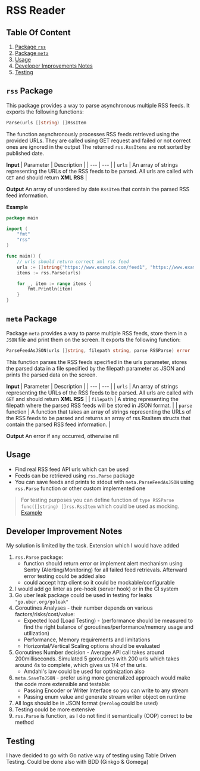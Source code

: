 # RSS Reader

## Table Of Content
1. [Package `rss`](#rss-package)
2. [Package `meta`](#meta-package)
3. [Usage](#usage)
4. [Developer Improvements Notes](#developer-improvement-notes)
5. [Testing](#testing)

## `rss` Package
This package provides a way to parse asynchronous multiple RSS feeds. It exports the following functions:

```go
Parse(urls []string) []RssItem
```
The function asynchronously processes RSS feeds retrieved using the provided URLs.
They are called using GET request and failed or not correct ones are ignored in the output
The returned `rss.RssItems` are not sorted by published date.

**Input**
| Parameter | Description |
| --- | --- |
| `urls` | An array of strings representing the URLs of the RSS feeds to be parsed. All urls are called with `GET` and should return **XML RSS** | 

**Output**
An array of unordered by date `RssItem` that contain the parsed RSS feed information.

**Example**
```go
package main

import (
	"fmt"
	"rss"
)

func main() {
	// urls should return correct xml rss feed
	urls := []string{"https://www.example.com/feed1", "https://www.example.com/feed2"}
	items := rss.Parse(urls)

	for _, item := range items {
		fmt.Println(item)
	}
}
```

## `meta` Package
Package `meta` provides a way to parse multiple RSS feeds, store them in a `JSON` file and print them on the screen. It exports the following function:

```go
ParseFeedAsJSON(urls []string, filepath string, parse RSSParse) error
```
This function parses the RSS feeds specified in the urls parameter, stores the parsed data in a file specified by the filepath parameter as JSON and prints the parsed data on the screen.

**Input**
| Parameter | Description |
| --- | --- |
| `urls` | An array of strings representing the URLs of the RSS feeds to be parsed. All urls are called with `GET` and should return **XML RSS** |
| `filepath` | A string representing the filepath where the parsed RSS feeds will be stored in JSON format. |
| `parse` function | A function that takes an array of strings representing the URLs of the RSS feeds to be parsed and returns an array of rss.RssItem structs that contain the parsed RSS feed information. |

**Output**
An error if any occurred, otherwise nil

## Usage
- Find real RSS feed API urls which can be used
- Feeds can be retrieved using `rss.Parse` package
- You can save feeds and prints to stdout with `meta.ParseFeedAsJSON` using `rss.Parse` function or other custom implemented one 
>For testing purposes you can define function of `type RSSParse func([]string) []rss.RssItem` which could be used as mocking. [Example](pkg/meta/meta_test.go)

## Developer Improvement Notes
My solution is limited by the task. Extension which I would have added 
1. `rss.Parse` package: 
   - function should return error or implement alert mechanism using Sentry (Alerting/Monitoring) for all failed feed retrievals. Afterward error testing could be added also
   - could accept http client so it could be mockable/configurable
2. I would add go linter as pre-hook (server hook) or in the CI system
3. Go uber leak package could be used in testing for leaks `"go.uber.org/goleak"`
4. Goroutines Analyses - their number depends on various factors/risks/cost/value:
   - Expected load (Load Testing) - (performance should be measured to find the right balance of goroutines/performance/memory usage and utilization)
   - Performance, Memory requirements and limitations
   - Horizontal/Vertical Scaling options should be evaluated
5. Goroutines Number decision - Average API call takes around 200milliseconds. Simulated 5 goroutines with 200 urls which takes around 4s to complete, which gives us 1/4 of the urls.
   - Amdahl's law could be used for optimization also
6. `meta.SaveToJSON` - prefer using more generalized approach would make the code more extensible and testable:
   - Passing Encoder or Writer Interface so you can write to any stream
   - Passing enum value and generate stream writer object on runtime
7. All logs should be in JSON format (`zerolog` could be used)
8. Testing could be more extensive
9. `rss.Parse` is function, as I do not find it semantically (OOP) correct to be method


## Testing
I have decided to go with Go native way of testing using Table Driven Testing. Could be done also with BDD (Ginkgo & Gomega)

